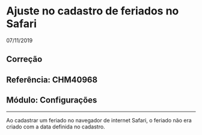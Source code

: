 # Ajuste no cadastro de feriados no Safari
07/11/2019
## Correção
## Referência: CHM40968
## Módulo: Configurações
***

Ao cadastrar um feriado no navegador de internet Safari, o feriado não era criado com a data definida no cadastro.

